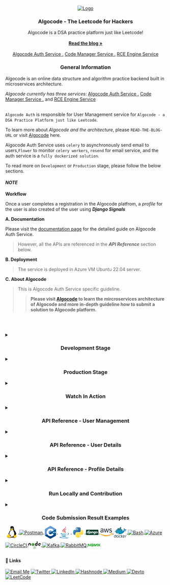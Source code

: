                          
<br/>
<div align="center">
<a href="https://github.com/Mahboob-A/algocode">
<img src="https://github.com/Mahboob-A/algocode/assets/109282492/cc00166b-bd56-4aca-8022-33928007c32e" alt="Logo" width="700" height="400">
</a>
<h3 align="center">Algocode - The Leetcode for Hackers</h3>
<p align="center">
Algocode is a DSA practice platform just like Leetcode!
<br/>
<br/>
<a href="https://imehboob.medium.com/my-experience-building-a-leetcode-like-online-judge-and-how-you-can-build-one-7e05e031455d"  target="_blank" ><strong>Read the blog »</strong> </a>
<br/>
<br/>
<a href="https://github.com/Mahboob-A/algocode-auth">Algocode Auth Service .</a>  
<a href="https://github.com/Mahboob-A/code-manager">Code Manager Service .</a>
<a href="https://github.com/Mahboob-A/rcee/">RCE Engine Service</a>
</p>
</div>

<h3 align="center">General Information</h3>

Algocode is an online data structure and algorithm practice backend built in microservices architecture. 


*Algocode currently has three services*: <a href="https://github.com/Mahboob-A/algocode-auth">Algocode Auth Service .</a> <a href="https://github.com/Mahboob-A/code-manager">Code Manager Service .</a> and <a href="https://github.com/Mahboob-A/rcee/">RCE Engine Service</a>
<br/> <br/>

`Algocode Auth` is responsible for User Management service for `Algocode - a DSA Practice Platform just like Leetcode`. 

To learn more about _Algocode and the architecture_, please `READ-THE-BLOG-URL` or visit <a href="https://github.com/Mahboob-A/algocode">Algocode</a> here. 

Algocode Auth Service uses `celery` to asynchronously send email to users,`Flower` to monitor `celery workers`,  `resend` for email service, and the auth service is a `fully dockerized solution`.

To read more on `Development` or `Production` stage, please follow the below sections.  

#### _NOTE_

**Workflow** 

Once a user completes a registration in the Algocode platfrom, a _profile_  for the user is also created of the user using **_Django Signals_**

**A. Documentation**

Please visit the <a href="https://auth-doc.algocode.site/doc/">documentation page</a>  for the detailed guide on Algocode Auth Service.

> However, all the APIs are referenced in the **_API Reference_** section below.

**B. Deployment**

> The service is deployed in Azure VM Ubuntu 22.04 server.

**C. About Algocode**

> This is Algocode Auth Service specific guideline.
>> **Please visit <a href="https://github.com/Mahboob-A/algocode">Algocode</a> to learn the mircroservices architecture of Algocode and more in-depth guideline how to submit a solution to Algocode platform.**

<br/> <br/><details>
<summary><h3 align="center">Development Stage</h3></summary>

#### Development Stage of Auth Service

The Algocode Auth Services uses the following services to serve the request during Development Stage.  

    a. Nginx as webserver.
    b. Gunicorn  as application server .
    c. Celery to process tasks asynchronously.
    d. Flower to monitor celery worker.
    e. Mailhog to mock email management.
    f. Django as backend.
    g. Django Rest Framework for API.
    h. PostgreSQL for user management database.
    i. Redis for celery backend. 
    l. Docker to containerize the service. 

<br/>
</details>

<details>
<summary><h3 align="center">Production Stage</h3></summary>

#### Production Stage of Auth Service

The Algocode Auth Services uses the following services to serve the request during Production Stage.  

    a. Nginx as webserver.
    b. Nginx Proxy Manager to manage Nginx.
    c. Portainer to manage and monitor docker container in Auth Service. 
    b. Gunicorn as application server.
    e. Celery to process tasks asynchronously.
    f. Flower to monitor celery worker.
    g. Resend as email service.
    h. Django as backend.
    i. Django Rest Framework for API.
    j. PostgreSQL for user management database.
    k. Redis for celery backend. 
    l. Docker to containerize the service. 

#### Deployment

The Auth Service is deployed in Azure VM Ubuntu 22.04 Server. 

<br/>
</details>

<details>
<summary><h3 align="center">Watch In Action</h3></summary>


#### A. Long Video (Describes all the features and architecture)
- Watch from `16:30` for code execution begin and  `18:30` for code submission result. 

<a href="https://www.youtube.com/watch?v=TbiRWL-11Fo&t=990s" target="_blank">
  <img src="https://img.youtube.com/vi/TbiRWL-11Fo/0.jpg" alt="Watch the video">
</a>

#### B. Short Video (Only core features) 
- Watch from `09:30` for code execution begin and  `11:30` for code submission result. 

<a href="https://www.youtube.com/watch?v=EgtAEjH53BA&t=571s" target="_blank">
  <img src="https://img.youtube.com/vi/EgtAEjH53BA/0.jpg" alt="Watch the video">
</a>
<br/>
</details>

<details>
<summary><h3 align="center">API Reference - User Management</h3></summary>

Algocode uses JWT tokens as cookies to manage Authentication/Authorization token.

#### User Management APIs

##### Registration 

```http
    POST https://auth.algocode.site/api/v1/auth/registration/
```

| Parameter | Type     |        Description                |
| :-------- | :------- | :------------------------- |
| `username`    | `string` | **Required** Your username for the account.  |
| `email`    | `string` | **Required** Your valid email address.|
| `password1`   | `string` | **Required** Your password. | 
| `password2` | `string` |  **Required** Confirm your password. | 
| `first_name` | `string` | **Required**  Your first name. | 
| `last_name` | `string` | **Required** Your last name. | 

##### Login 

```http
  POST https://auth.algocode.site/api/v1/auth/login/
```

| Parameter | Type     | Description                |
| :-------- | :------- | :------------------------- |
| `email`    | `string` |  `Your registered email.`  |
| `password` | `string` | `Your password.`|


##### Verify Email

```http
    POST  https://auth.algocode.site/api/v1/auth/registration/verify-email/
```

| Parameter | Type     |  Description                |
| :-------- | :------- | :------------------------- |
| `key`    | `string` | **Required**. Your copied token from your email  |

To learn more on **Registration APIs** please also visit here - <a href="https://github.com/Mahboob-A/algocode?tab=readme-ov-file#b-by-registering-in-the-algocode-platform/">Registration in Algocode</a> 

##### Change Password  _(While Authenticated)._

```http
    POST  https://auth.algocode.site/api/v1/auth/password/change/
```

| Parameter | Type     |  Description                |
| :-------- | :------- | :------------------------- |
| `new_password1`    | `string` | **Required**. Your new password. |
| `new_password2`    | `string` | **Required**. Confirm your new password.  |


##### Reset Password  _(Forgot Password)._  

```http
    POST  https://auth.algocode.site/api/v1/auth/password/reset/
```

| Parameter | Type     |  Description                |
| :-------- | :------- | :------------------------- |
| `email`    | `string` | **Required**. Your registered email |

##### Confirm Reset Password  _(Confirm Forgot Password)._  

```http
    POST  https://auth.algocode.site/api/v1/auth/password/reset/confirm/
```

| Parameter | Type     |  Description                |
| :-------- | :------- | :------------------------- |
| `token`    | `string` | **Required**. Token from the email sent to your registered email address. |
| `uid`    | `string` | **Required**.  UID from the email sent to your registered email address. |
| `new_password1`    | `string` | **Required**. Your new password. |
| `new_password2`    | `string` | **Required**. Confirm your new password.  |

##### Refresh Token  _(While Authenticated)._

```http
    POST  https://auth.algocode.site/api/v1/auth/token/refresh/
```

##### Refresh Token  _(While Authenticated)._

```http
    POST  https://auth.algocode.site/api/v1/auth/logout/
```

<br/>
</details>

<details>
<summary><h3 align="center">API Reference - User Details</h3></summary>


#### User Details APIs

##### Get All User Details 

```http
    GET  https://auth.algocode.site/api/v1/user/user-detail/
```

##### Get User Details of a User  

```http
    GET  https://auth.algocode.site/api/v1/user/user-detail/<uuid:id>/
```

| Parameter | Type     | Description                |
| :-------- | :------- | :------------------------- |
| `id`    | `string` |  **Required** The `id` of the user to get details  |

<br/>
</details>

<details>
<summary><h3 align="center">API Reference - Profile Details</h3></summary>


#### User Profile Details APIs

Profiles are the more user centric details for a user.

##### Get All User Profile Details 

```http
    GET  https://auth.algocode.site/api/v1/profile/all-user-profiles/
```

##### Get Profile Details of  an Authenticated User 

```http
     GET  https://auth.algocode.site/api/v1/profile/profile/
```

##### Get Profile Details of other User  

```http
     GET  https://auth.algocode.site/api/v1/profile/profile/<uuid:id>/
```

| Parameter | Type     | Description                |
| :-------- | :------- | :------------------------- |
| `id`    | `string` |  **Required** The `id` of the user to get details  |

##### UPDATE Profile Details of an Authenticated User  

```http
     GET  https://auth.algocode.site/api/v1/profile/profile/update/
```

| Parameter | Type     | Description                |
| :-------- | :------- | :------------------------- |
| `gender`    | `string` |   `M`,  for  Male  `F` for Female , or `O` for Other. |
| `twitter_handle`    | `string` |   `Twitter` handle of the user. |
| `phone_number`    | `string` |  Phone number of the user.|

#### Healthcheck 

```http
     GET  https://auth.algocode.site/api/v1/common/healthcheck/
```

Please visit <a href="https://cm-doc.algocode.site/doc/">the documentation page</a>  for more details.

<br/>
</details>

<details>
<summary><h3 align="center">Run Locally and Contribution</h3></summary>

#### Run Locally

Please `fork` and `clone` this <a href="https://github.com/Mahboob-A/algocode-auth/tree/development/">development branch</a> of Algocode Auth Service, and follow along with the `envs-examples`. 

`cd` to `src` and create a `virtual environment`. Activate the virtual environment. 

Run `make docker-up` and the development setup will start running. Please install `make` in your host machine. 

If you use `Windows` Operating System, please run the  respective `docker commands` from the **`dev.yml`** docker compose file.

#### Contribution 

You are always welcome to contribute to the project. Please `open an issue` or `raise a PR` on the project.  

<br/>
</details>


<details>
  <summary><h3 align="center">Code Submission Result Examples</h3></summary>

<br/>

#### Some Code Submission Result Snapshots

<br/> 

##### A. AC Solution 

![dd8dbfe4-621b-49f1-b3a6-7ab2a892db87](https://github.com/Mahboob-A/algocode/assets/109282492/378d23ae-e059-47eb-866d-7c73d329b430) 
<br/>
<br/>

##### B. WA Solution 

![bedb4255-86c9-4417-b920-5976e6129cbb](https://github.com/Mahboob-A/algocode/assets/109282492/69bce2c1-5e16-4685-9069-23492068b55e)
<br/>
<br/>

##### C. Compilation Error

![1c5edd39-8ccd-4e23-a61d-66ae9564ca85](https://github.com/Mahboob-A/algocode/assets/109282492/9df40b17-b3f9-48d4-9662-3acdc1f594b8) 
<br/>
<br/>


##### D. Segmentation Fault 

![WhatsApp Image 2024-06-05 at 11 42 42 PM (1)](https://github.com/Mahboob-A/algocode/assets/109282492/0a3e1d3f-bafb-41a4-8f30-29eb5a9133e5)
<br/>
<br/>


##### E. Memory Limit Exceed

![WhatsApp Image 2024-06-05 at 11 42 03 PM (1)](https://github.com/Mahboob-A/algocode/assets/109282492/766f01f7-e97a-4aa7-858a-d7dddbf89b7d)
<br/>
<br/>


##### F. Time Limit Exceed 

![WhatsApp Image 2024-06-05 at 11 42 03 PM (1)](https://github.com/Mahboob-A/algocode/assets/109282492/766f01f7-e97a-4aa7-858a-d7dddbf89b7d)
<br/>
<br/>


</details>

<a href="https://www.linux.org/" target="blank">
<img align="center" src="https://raw.githubusercontent.com/devicons/devicon/master/icons/linux/linux-original.svg" alt="Linux" height="40" width="40" />
</a>
<a href="https://postman.com" target="blank">
<img align="center" src="https://www.vectorlogo.zone/logos/getpostman/getpostman-icon.svg" alt="Postman" height="40" width="40" />
</a>
<a href="https://www.w3schools.com/cpp/" target="blank">
<img align="center" src="https://raw.githubusercontent.com/devicons/devicon/master/icons/cplusplus/cplusplus-original.svg" alt="C++" height="40" width="40" />
</a>
<a href="https://www.java.com" target="blank">
<img align="center" src="https://raw.githubusercontent.com/devicons/devicon/master/icons/java/java-original.svg" alt="Java" height="40" width="40" />
</a>
<a href="https://www.python.org" target="blank">
<img align="center" src="https://raw.githubusercontent.com/devicons/devicon/master/icons/python/python-original.svg" alt="Python" height="40" width="40" />
</a>
<a href="https://www.djangoproject.com/" target="blank">
<img align="center" src="https://raw.githubusercontent.com/devicons/devicon/master/icons/django/django-original.svg" alt="Django" height="40" width="40" />
</a>
<a href="https://aws.amazon.com" target="blank">
<img align="center" src="https://raw.githubusercontent.com/devicons/devicon/master/icons/amazonwebservices/amazonwebservices-original-wordmark.svg" alt="AWS" height="40" width="40" />
</a>
<a href="https://www.docker.com/" target="blank">
<img align="center" src="https://raw.githubusercontent.com/devicons/devicon/master/icons/docker/docker-original-wordmark.svg" alt="Docker" height="40" width="40" />
</a>
<a href="https://www.gnu.org/software/bash/" target="blank">
<img align="center" src="https://www.vectorlogo.zone/logos/gnu_bash/gnu_bash-icon.svg" alt="Bash" height="40" width="40" />
</a>
<a href="https://azure.microsoft.com/en-in/" target="blank">
<img align="center" src="https://www.vectorlogo.zone/logos/microsoft_azure/microsoft_azure-icon.svg" alt="Azure" height="40" width="40" />
</a>
<a href="https://circleci.com" target="blank">
<img align="center" src="https://www.vectorlogo.zone/logos/circleci/circleci-icon.svg" alt="CircleCI" height="40" width="40" />
</a>
<a href="https://nodejs.org" target="blank">
<img align="center" src="https://raw.githubusercontent.com/devicons/devicon/master/icons/nodejs/nodejs-original-wordmark.svg" alt="Node.js" height="40" width="40" />
</a>
<a href="https://kafka.apache.org/" target="blank">
<img align="center" src="https://www.vectorlogo.zone/logos/apache_kafka/apache_kafka-icon.svg" alt="Kafka" height="40" width="40" />
</a>
<a href="https://www.rabbitmq.com" target="blank">
<img align="center" src="https://www.vectorlogo.zone/logos/rabbitmq/rabbitmq-icon.svg" alt="RabbitMQ" height="40" width="40" />
</a>
<a href="https://www.nginx.com" target="blank">
<img align="center" src="https://raw.githubusercontent.com/devicons/devicon/master/icons/nginx/nginx-original.svg" alt="Nginx" height="40" width="40" />
</a>
<br/>

#### 🔗 Links

[![Email Me](https://img.shields.io/badge/mahboob-black?style=flat&logo=gmail)](mailto:connect.mahboobalam@gmail.com?subject=Hello) 
  <a href="https://twitter.com/imahboob_a" target="_blank">
    <img src="https://img.shields.io/badge/Twitter-05122A?style=flat&logo=twitter&logoColor=white" alt="Twitter">
  </a>
  <a href="https://linkedin.com/in/i-mahboob-alam" target="_blank">
    <img src="https://img.shields.io/badge/LinkedIn-05122A?style=flat&logo=linkedin&logoColor=white" alt="LinkedIn">
  </a>
  <a href="https://hashnode.com/@imehboob" target="_blank">
    <img src="https://img.shields.io/badge/Hashnode-05122A?style=flat&logo=hashnode&logoColor=white" alt="Hashnode">
  </a>
  <a href="https://medium.com/@imehboob" target="_blank">
    <img src="https://img.shields.io/badge/Medium-05122A?style=flat&logo=medium&logoColor=white" alt="Medium">
  </a>
  <a href="https://dev.to/imahboob_a" target="_blank">
    <img src="https://img.shields.io/badge/Dev.to-05122A?style=flat&logo=dev.to&logoColor=white" alt="Devto">
  </a>
  <a href="https://www.leetcode.com/mahboob-alam" target="_blank">
    <img src="https://img.shields.io/badge/LeetCode-05122A?style=flat&logo=leetcode&logoColor=white" alt="LeetCode">
  </a>
  
<br/>